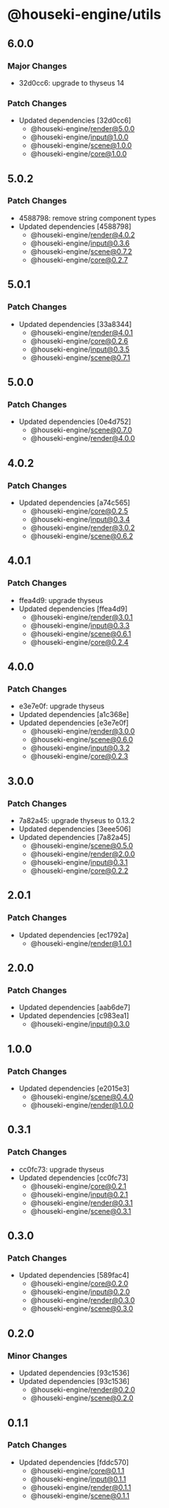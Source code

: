 # @houseki-engine/utils

## 6.0.0

### Major Changes

- 32d0cc6: upgrade to thyseus 14

### Patch Changes

- Updated dependencies [32d0cc6]
  - @houseki-engine/render@5.0.0
  - @houseki-engine/input@1.0.0
  - @houseki-engine/scene@1.0.0
  - @houseki-engine/core@1.0.0

## 5.0.2

### Patch Changes

- 4588798: remove string component types
- Updated dependencies [4588798]
  - @houseki-engine/render@4.0.2
  - @houseki-engine/input@0.3.6
  - @houseki-engine/scene@0.7.2
  - @houseki-engine/core@0.2.7

## 5.0.1

### Patch Changes

- Updated dependencies [33a8344]
  - @houseki-engine/render@4.0.1
  - @houseki-engine/core@0.2.6
  - @houseki-engine/input@0.3.5
  - @houseki-engine/scene@0.7.1

## 5.0.0

### Patch Changes

- Updated dependencies [0e4d752]
  - @houseki-engine/scene@0.7.0
  - @houseki-engine/render@4.0.0

## 4.0.2

### Patch Changes

- Updated dependencies [a74c565]
  - @houseki-engine/core@0.2.5
  - @houseki-engine/input@0.3.4
  - @houseki-engine/render@3.0.2
  - @houseki-engine/scene@0.6.2

## 4.0.1

### Patch Changes

- ffea4d9: upgrade thyseus
- Updated dependencies [ffea4d9]
  - @houseki-engine/render@3.0.1
  - @houseki-engine/input@0.3.3
  - @houseki-engine/scene@0.6.1
  - @houseki-engine/core@0.2.4

## 4.0.0

### Patch Changes

- e3e7e0f: upgrade thyseus
- Updated dependencies [a1c368e]
- Updated dependencies [e3e7e0f]
  - @houseki-engine/render@3.0.0
  - @houseki-engine/scene@0.6.0
  - @houseki-engine/input@0.3.2
  - @houseki-engine/core@0.2.3

## 3.0.0

### Patch Changes

- 7a82a45: upgrade thyseus to 0.13.2
- Updated dependencies [3eee506]
- Updated dependencies [7a82a45]
  - @houseki-engine/scene@0.5.0
  - @houseki-engine/render@2.0.0
  - @houseki-engine/input@0.3.1
  - @houseki-engine/core@0.2.2

## 2.0.1

### Patch Changes

- Updated dependencies [ec1792a]
  - @houseki-engine/render@1.0.1

## 2.0.0

### Patch Changes

- Updated dependencies [aab6de7]
- Updated dependencies [c983ea1]
  - @houseki-engine/input@0.3.0

## 1.0.0

### Patch Changes

- Updated dependencies [e2015e3]
  - @houseki-engine/scene@0.4.0
  - @houseki-engine/render@1.0.0

## 0.3.1

### Patch Changes

- cc0fc73: upgrade thyseus
- Updated dependencies [cc0fc73]
  - @houseki-engine/core@0.2.1
  - @houseki-engine/input@0.2.1
  - @houseki-engine/render@0.3.1
  - @houseki-engine/scene@0.3.1

## 0.3.0

### Patch Changes

- Updated dependencies [589fac4]
  - @houseki-engine/core@0.2.0
  - @houseki-engine/input@0.2.0
  - @houseki-engine/render@0.3.0
  - @houseki-engine/scene@0.3.0

## 0.2.0

### Minor Changes

- Updated dependencies [93c1536]
- Updated dependencies [93c1536]
  - @houseki-engine/render@0.2.0
  - @houseki-engine/scene@0.2.0

## 0.1.1

### Patch Changes

- Updated dependencies [fddc570]
  - @houseki-engine/core@0.1.1
  - @houseki-engine/input@0.1.1
  - @houseki-engine/render@0.1.1
  - @houseki-engine/scene@0.1.1

